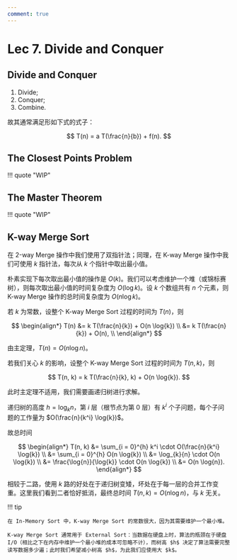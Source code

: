 ```yaml
---
comment: true
---
```


# Lec 7. Divide and Conquer

## Divide and Conquer

1. Divide;
2. Conquer;
3. Combine.

故其通常满足形如下式的式子：

$$
T(n) = a T(\frac{n}{b}) + f(n).
$$

## The Closest Points Problem

!!! quote "WIP"

## The Master Theorem

!!! quote "WIP"

## K-way Merge Sort

在 2-way Merge 操作中我们使用了双指针法；同理，在 K-way Merge 操作中我们可使用 $k$ 指针法，每次从 $k$ 个指针中取出最小值。

朴素实现下每次取出最小值的操作是 $O(k)$。我们可以考虑维护一个堆（或锦标赛树），则每次取出最小值的时间复杂度为 $O(\log{k})$。设 $k$ 个数组共有 $n$ 个元素，则 K-way Merge 操作的总时间复杂度为 $O(n \log{k})$。

若 $k$ 为常数，设整个 K-way Merge Sort 过程的时间为 $T(n)$，则

$$
\begin{align*}
  T(n) &= k T(\frac{n}{k}) + O(n \log{k}) \\
       &= k T(\frac{n}{k}) + O(n), \\
\end{align*}
$$

由主定理，$T(n) = O(n \log{n})$。

若我们关心 $k$ 的影响，设整个 K-way Merge Sort 过程的时间为 $T(n, k)$，则

$$
T(n, k) = k T(\frac{n}{k}, k) + O(n \log{k}).
$$

此时主定理不适用，我们需要画递归树进行求解。

递归树的高度 $h = \log_{k}{n}$，第 $i$ 层（根节点为第 0 层）有 $k^i$ 个子问题，每个子问题的工作量为 $O(\frac{n}{k^i} \log{k})$。

故总时间

$$
\begin{align*}
  T(n, k) &= \sum_{i = 0}^{h} k^i \cdot O(\frac{n}{k^i} \log{k}) \\
          &= \sum_{i = 0}^{h} O(n \log{k}) \\
          &= \log_{k}{n} \cdot O(n \log{k}) \\
          &= \frac{\log{n}}{\log{k}} \cdot O(n \log{k}) \\
          &= O(n \log{n}).
\end{align*}
$$

相较于二路，使用 $k$ 路的好处在于递归树变矮，坏处在于每一层的合并工作变重。这里我们看到二者恰好抵消，最终总时间 $T(n, k) = O(n \log{n})$，与 $k$ 无关。

!!! tip

    在 In-Memory Sort 中，K-way Merge Sort 的常数很大，因为其需要维护一个最小堆。

    K-way Merge Sort 通常用于 External Sort：当数据在硬盘上时，算法的瓶颈在于硬盘 I/O（相比之下在内存中维护一个最小堆的成本可忽略不计），而树高 $h$ 决定了算法需要完整读写数据多少遍；此时我们希望减小树高 $h$，为此我们应使用大 $k$。
